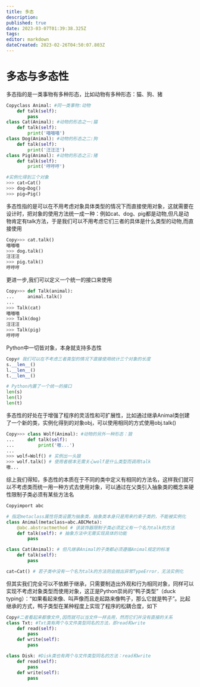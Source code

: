 ```yaml
---
title: 多态
description: 
published: true
date: 2023-03-07T01:39:38.325Z
tags: 
editor: markdown
dateCreated: 2023-02-26T04:50:07.803Z
---
```


# 多态与多态性

多态指的是一类事物有多种形态，比如动物有多种形态：猫、狗、猪

```python
Copyclass Animal: #同一类事物:动物
    def talk(self):
        pass
class Cat(Animal): #动物的形态之一:猫
    def talk(self):
        print('喵喵喵')
class Dog(Animal): #动物的形态之二:狗
    def talk(self):
        print('汪汪汪')
class Pig(Animal): #动物的形态之三:猪
    def talk(self):
        print('哼哼哼')

#实例化得到三个对象
>>> cat=Cat()
>>> dog=Dog()
>>> pig=Pig()
```



多态性指的是可以在不用考虑对象具体类型的情况下而直接使用对象，这就需要在设计时，把对象的使用方法统一成一种：例如cat、dog、pig都是动物,但凡是动物肯定有talk方法，于是我们可以不用考虑它们三者的具体是什么类型的动物,而直接使用

```python
Copy>>> cat.talk()
喵喵喵
>>> dog.talk()
汪汪汪
>>> pig.talk()
哼哼哼
```

更进一步,我们可以定义一个统一的接口来使用

```python
Copy>>> def Talk(animal):
...     animal.talk()
... 
>>> Talk(cat)
喵喵喵
>>> Talk(dog)
汪汪汪
>>> Talk(pig)
哼哼哼
```



Python中一切皆对象，本身就支持多态性

```python
Copy# 我们可以在不考虑三者类型的情况下直接使用统计三个对象的长度
s.__len__()
l.__len__()
t.__len__()

# Python内置了一个统一的接口
len(s)
len(l)
len(t)
```



多态性的好处在于增强了程序的灵活性和可扩展性，比如通过继承Animal类创建了一个新的类，实例化得到的对象obj，可以使用相同的方式使用obj.talk()

```python
Copy>>> class Wolf(Animal): #动物的另外一种形态：狼
...     def talk(self):
...         print('嗷...')
... 
>>> wolf=Wolf() # 实例出一头狼
>>> wolf.talk() # 使用者根本无需关心wolf是什么类型而调用talk
嗷...
```



综上我们得知，多态性的本质在于不同的类中定义有相同的方法名，这样我们就可以不考虑类而统一用一种方式去使用对象，可以通过在父类引入抽象类的概念来硬性限制子类必须有某些方法名

```python
Copyimport abc

# 指定metaclass属性将类设置为抽象类，抽象类本身只是用来约束子类的，不能被实例化
class Animal(metaclass=abc.ABCMeta):
    @abc.abstractmethod # 该装饰器限制子类必须定义有一个名为talk的方法
    def talk(self): # 抽象方法中无需实现具体的功能
        pass

class Cat(Animal): # 但凡继承Animal的子类都必须遵循Animal规定的标准
    def talk(self):
        pass

cat=Cat() # 若子类中没有一个名为talk的方法则会抛出异常TypeError，无法实例化
```



但其实我们完全可以不依赖于继承，只需要制造出外观和行为相同对象，同样可以实现不考虑对象类型而使用对象，这正是Python崇尚的“鸭子类型”（duck typing）：“如果看起来像、叫声像而且走起路来像鸭子，那么它就是鸭子”。比起继承的方式，鸭子类型在某种程度上实现了程序的松耦合度，如下



```python
Copy#二者看起来都像文件,因而就可以当文件一样去用，然而它们并没有直接的关系
class Txt: #Txt类有两个与文件类型同名的方法，即read和write
    def read(self):
        pass
    def write(self):
        pass

class Disk: #Disk类也有两个与文件类型同名的方法：read和write
    def read(self):
        pass
    def write(self):
        pass
```

